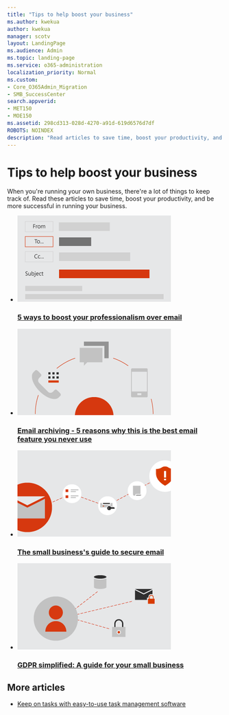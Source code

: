 ```yaml
---
title: "Tips to help boost your business"
ms.author: kwekua
author: kwekua
manager: scotv
layout: LandingPage
ms.audience: Admin
ms.topic: landing-page
ms.service: o365-administration
localization_priority: Normal
ms.custom:
- Core_O365Admin_Migration
- SMB_SuccessCenter
search.appverid:
- MET150
- MOE150
ms.assetid: 298cd313-028d-4270-a91d-619d6576d7df
ROBOTS: NOINDEX
description: "Read articles to save time, boost your productivity, and be more successful in running your business."
---
```


# Tips to help boost your business

When you're running your own business, there're a lot of things to keep track of. Read these articles to save time, boost your productivity, and be more successful in running your business.


<ul class="panelContent cardsD">
    <li>
        <a href="https://go.microsoft.com/fwlink/?linkid=2004110">
        <div class="cardSize">
            <div class="cardPadding">
                <div class="card">
                    <div class="cardImageOuter">
                        <div class="cardImage">
                            <img src="../media/8b3ea2b0-e7e9-4547-813a-33babed3bb84.png" alt="Email" />
                        </div>
                    </div>
                    <div class="cardText">
                        <h3>5 ways to boost your professionalism over email</h3>
                    </div>
                </div>
            </div>
        </div>
        </a>
    </li>
    <li>
        <a href="https://go.microsoft.com/fwlink/?linkid=2003914">
        <div class="cardSize">
            <div class="cardPadding">
                <div class="card">
                    <div class="cardImageOuter">
                        <div class="cardImage">
                            <img src="../media/62aab056-ddd0-4328-847e-2bbbf7d04dac.png" alt="Email archiving" />
                        </div>
                    </div>
                    <div class="cardText">
                        <h3>Email archiving - 5 reasons why this is the best email feature you never use</h3>
                    </div>
                </div>
            </div>
        </div>
        </a>
    </li>
    <li>
        <a href="https://go.microsoft.com/fwlink/?linkid=2034204">
        <div class="cardSize">
            <div class="cardPadding">
                <div class="card">
                    <div class="cardImageOuter">
                        <div class="cardImage">
                            <img src="../media/b8dd07bd-d380-4c89-a768-4727fd8d6de4.png" alt="Secure email" />
                        </div>
                    </div>
                    <div class="cardText">
                        <h3>The small business's guide to secure email</h3>
                    </div>
                </div>
            </div>
        </div>
        </a>
    </li>
    <li>
        <a href="../admin/security-and-compliance/gdpr-compliance.md">
        <div class="cardSize">
            <div class="cardPadding">
                <div class="card">
                    <div class="cardImageOuter">
                        <div class="cardImage">
                            <img src="../media/d27bf69c-3bab-4b6f-8490-6ac7c1edc761.png" alt="GDPR" />
                        </div>
                    </div>
                    <div class="cardText">
                        <h3>GDPR simplified: A guide for your small business</h3>
                    </div>
                </div>
            </div>
        </div>
        </a>
    </li>
</ul>  

## More articles

- [Keep on tasks with easy-to-use task management software](https://go.microsoft.com/fwlink/?linkid=2034314)
    

